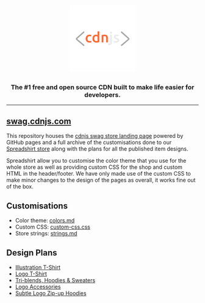 <h1 align="center">
    <a href="https://cdnjs.com"><img src="https://raw.githubusercontent.com/cdnjs/brand/master/logo/standard/light-512.png" width="175px" alt="< cdnjs >"></a>
</h1>
 
<h3 align="center">The #1 free and open source CDN built to make life easier for developers.</h3>

---

## [swag.cdnjs.com](https://swag.cdnjs.com)

This repository houses the [cdnjs swag store landing page](https://swag.cdnjs.com) powered by GitHub pages and a full
archive of the customisations done to our [Spreadshirt store](https://shop.spreadshirt.net/cdnjs/) along with the plans
for all the published item designs.

Spreadshirt allow you to customise the color theme that you use for the whole store as well as providing custom CSS for
the shop and custom HTML in the header/footer. We have only made use of the custom CSS to make minor changes to the
design of the pages as overall, it works fine out of the box.

## Customisations

 - Color theme: [colors.md](customisations/colors.md)
 - Custom CSS: [custom-css.css](customisations/custom-css.css)
 - Store strings: [strings.md](customisations/strings.md)
 
## Design Plans

 - [Illustration T-Shirt](designs/illustration-shirt.md)
 - [Logo T-Shirt](designs/logo-shirt.md)
 - [Tri-blends, Hoodies & Sweaters](designs/logo-triblend-hoodies-sweaters.md)
 - [Logo Accessories](designs/accessories.md)
 - [Subtle Logo Zip-up Hoodies](designs/subtle-logo.md)
